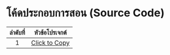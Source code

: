 # โค้ดประกอบการสอน (Source Code)

| ลำดับที่ |                   หัวข้อโปรเจกต์             |
|:----:|:------------------------------------------:|
|   1  | [Click to Copy](https://github.com/kongruksiamza/javascript-projects/tree/main/ClicktoCopy)|
